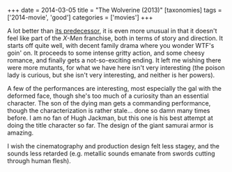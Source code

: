 +++
date = 2014-03-05
title = "The Wolverine (2013)"
[taxonomies]
tags = ['2014-movie', 'good']
categories = ['movies']
+++

A lot better than [its predecessor], it is even more unusual in that it
doesn't feel like part of the *X-Men* franchise, both in terms of story
and direction. It starts off quite well, with decent family drama where
you wonder WTF's goin' on. It proceeds to some intense gritty action,
and some cheesy romance, and finally gets a not-so-exciting ending. It
left me wishing there were more mutants, for what we have here isn't
very interesting (the poison lady is curious, but she isn't very
interesting, and neither is her powers).

A few of the performances are interesting, most especially the gal with
the deformed face, though she's too much of a curiosity than an
essential character. The son of the dying man gets a commanding
performance, though the characterization is rather stale... done so
damn many times before. I am no fan of Hugh Jackman, but this one is his
best attempt at doing the title character so far. The design of the
giant samurai armor is amazing.

I wish the cinematography and production design felt less stagey, and
the sounds less retarded (e.g. metallic sounds emanate from swords
cutting through human flesh).

  [its predecessor]: @/x-men-origins-wolverine-2009.md
